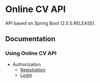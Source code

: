 # Online CV API
API based on Spring Boot (2.0.5.RELEASE). 

## Documentation

### Using Online CV API

- Authorization
  - [Registration](docs/sources/registration.md)
  - [Login](docs/sources/login.md)

